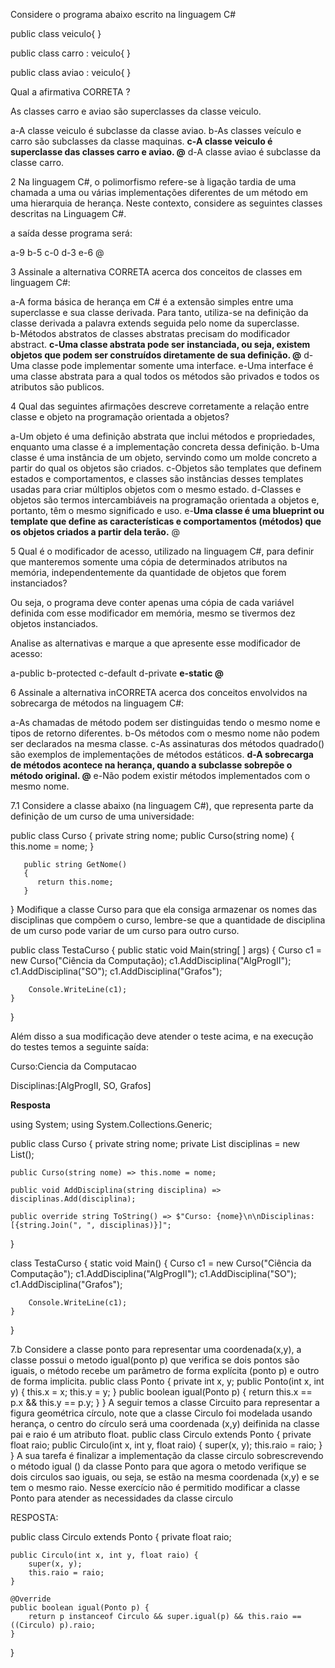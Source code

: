 
Considere o programa abaixo escrito na linguagem C#

public class veiculo{ }

public class carro : veiculo{ }

public class aviao : veiculo{ }

Qual a afirmativa CORRETA ?
	

As classes carro e aviao são superclasses da classe veiculo.

a-A classe veiculo é subclasse da classe aviao.
b-As classes veículo e carro são subclasses da classe maquinas.
**c-A classe veiculo é superclasse das classes carro e aviao. @**
d-A classe aviao é subclasse da classe carro.

2
Na linguagem C#, o polimorfismo refere-se à ligação tardia de uma chamada a uma ou várias implementações diferentes de um método em uma hierarquia de herança. Neste contexto, considere as seguintes classes descritas na Linguagem C#.

a saída desse programa será:
	
a-9
b-5
c-0
d-3
e-6 @

3
Assinale a alternativa CORRETA acerca dos conceitos de classes em linguagem C#:
	

a-A forma básica de herança em C# é a extensão simples entre uma superclasse e sua classe derivada. Para tanto, utiliza-se na definição da classe derivada a palavra extends seguida pelo nome da superclasse.	
b-Métodos abstratos de classes abstratas precisam do modificador abstract.
**c-Uma classe abstrata pode ser instanciada, ou seja, existem objetos que podem ser construídos diretamente de sua definição. @**
d-Uma classe pode implementar somente uma interface.
e-Uma interface é uma classe abstrata para a qual todos os métodos são privados e todos os atributos são publicos.

4
Qual das seguintes afirmações descreve corretamente a relação entre classe e objeto na programação orientada a objetos?
	
a-Um objeto é uma definição abstrata que inclui métodos e propriedades, enquanto uma classe é a implementação concreta dessa definição.
b-Uma classe é uma instância de um objeto, servindo como um molde concreto a partir do qual os objetos são criados.
c-Objetos são templates que definem estados e comportamentos, e classes são instâncias desses templates usadas para criar múltiplos objetos com o mesmo estado.
d-Classes e objetos são termos intercambiáveis na programação orientada a objetos e, portanto, têm o mesmo significado e uso.
e-**Uma classe é uma blueprint ou template que define as características e comportamentos (métodos) que os objetos criados a partir dela terão.** @

5
Qual é o modificador de acesso, utilizado na linguagem C#, para definir que manteremos somente uma cópia de determinados atributos na memória, independentemente da quantidade de objetos que forem instanciados?

Ou seja, o programa deve conter apenas uma cópia de cada variável definida com esse modificador em memória, mesmo se tivermos dez objetos instanciados.

Analise as alternativas e marque a que apresente esse modificador de acesso:	

a-public
b-protected
c-default
d-private
**e-static @**

6
Assinale a alternativa inCORRETA acerca dos conceitos envolvidos na sobrecarga de métodos na linguagem C#: 
	

a-As chamadas de método podem ser distinguidas tendo o mesmo nome e tipos de retorno diferentes.
b-Os métodos com o mesmo nome não podem ser declarados na mesma classe.
c-As assinaturas dos métodos quadrado() são exemplos de implementações de métodos estáticos.
**d-A sobrecarga de métodos acontece na herança, quando a subclasse sobrepõe o método original. @**
e-Não podem existir métodos implementados com o mesmo nome.

7.1
Considere a classe abaixo (na linguagem C#), que representa parte da definição de um curso de uma universidade:

public class Curso
{
      private string nome;
      public Curso(string nome)
      {
          this.nome = nome;
       }

       public string GetNome()
       {
          return this.nome;
       }
}
Modifique a classe Curso para que ela consiga armazenar os nomes das disciplinas que compõem o curso, lembre-se que a quantidade de disciplina de um curso pode variar de um curso para outro curso.

public class TestaCurso
{
    public static void Main(string[ ] args)
    {
         Curso c1 = new Curso("Ciência da Computação);
         c1.AddDisciplina("AlgProgII");
         c1.AddDisciplina("SO");
         c1.AddDisciplina("Grafos");

        Console.WriteLine(c1);
    }
}

Além disso a sua modificação deve atender o teste acima, e na execução  do testes temos a seguinte saída:

Curso:Ciencia da Computacao

Disciplinas:[AlgProgII, SO, Grafos]

**Resposta**

using System;
using System.Collections.Generic;

public class Curso
{
    private string nome;
    private List<string> disciplinas = new List<string>();

    public Curso(string nome) => this.nome = nome;

    public void AddDisciplina(string disciplina) => disciplinas.Add(disciplina);

    public override string ToString() => $"Curso: {nome}\n\nDisciplinas: [{string.Join(", ", disciplinas)}]";
}

class TestaCurso
{
    static void Main()
    {
        Curso c1 = new Curso("Ciência da Computação");
        c1.AddDisciplina("AlgProgII");
        c1.AddDisciplina("SO");
        c1.AddDisciplina("Grafos");

        Console.WriteLine(c1);
    }
}


7.b
Considere a classe ponto para representar uma coordenada(x,y), a classe possui o metodo igual(ponto p) que verifica se dois pontos são iguais, o método recebe um parâmetro de forma explícita (ponto p) e outro de forma implicita. public class Ponto { private int x, y; public Ponto(int x, int y) { this.x = x; this.y = y; } public boolean igual(Ponto p) { return this.x == p.x && this.y == p.y; } } A seguir temos a classe Circuito para representar a figura geométrica círculo, note que a classe Circulo foi modelada usando herança, o centro do círculo será uma coordenada (x,y) deifinida na classe pai e raio é um atributo float. public class Circulo extends Ponto { private float raio; public Circulo(int x, int y, float raio) { super(x, y); this.raio = raio; } } A sua tarefa é finalizar a implementação da classe circulo sobrescrevendo o método igual () da classe Ponto para que agora o metodo verifique se dois circulos sao iguais, ou seja, se estão na mesma coordenada (x,y) e se tem o mesmo raio. Nesse exercício não é permitido modificar a classe Ponto para atender as necessidades da classe circulo

RESPOSTA:

public class Circulo extends Ponto {
    private float raio;

    public Circulo(int x, int y, float raio) {
        super(x, y);
        this.raio = raio;
    }

    @Override
    public boolean igual(Ponto p) {
        return p instanceof Circulo && super.igual(p) && this.raio == ((Circulo) p).raio;
    }
}
